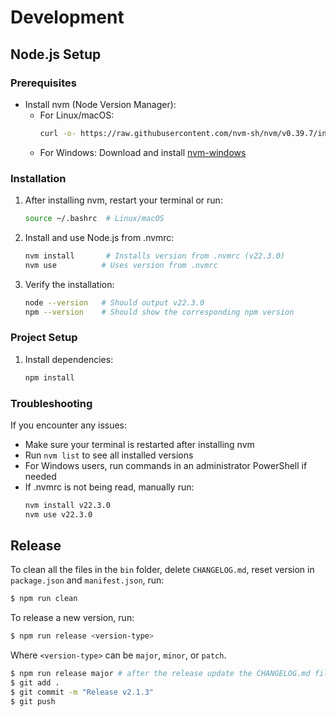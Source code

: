 # Development

## Node.js Setup

### Prerequisites
- Install nvm (Node Version Manager):
  - For Linux/macOS:
    ```bash
    curl -o- https://raw.githubusercontent.com/nvm-sh/nvm/v0.39.7/install.sh | bash
    ```
  - For Windows:
    Download and install [nvm-windows](https://github.com/coreybutler/nvm-windows/releases)

### Installation

1. After installing nvm, restart your terminal or run:
   ```bash
   source ~/.bashrc  # Linux/macOS
   ```

2. Install and use Node.js from .nvmrc:
   ```bash
   nvm install       # Installs version from .nvmrc (v22.3.0)
   nvm use          # Uses version from .nvmrc
   ```

3. Verify the installation:
   ```bash
   node --version   # Should output v22.3.0
   npm --version    # Should show the corresponding npm version
   ```

### Project Setup

1. Install dependencies:
   ```bash
   npm install
   ```

### Troubleshooting

If you encounter any issues:
- Make sure your terminal is restarted after installing nvm
- Run `nvm list` to see all installed versions
- For Windows users, run commands in an administrator PowerShell if needed
- If .nvmrc is not being read, manually run:
  ```bash
  nvm install v22.3.0
  nvm use v22.3.0
  ```

## Release


To clean all the files in the `bin` folder, delete `CHANGELOG.md`, reset version in `package.json` and `manifest.json`, run:
```bash
$ npm run clean
```

To release a new version, run:
```bash
$ npm run release <version-type>
```

Where `<version-type>` can be `major`, `minor`, or `patch`.

```bash
$ npm run release major # after the release update the CHANGELOG.md file
$ git add .
$ git commit -m "Release v2.1.3"
$ git push
```
